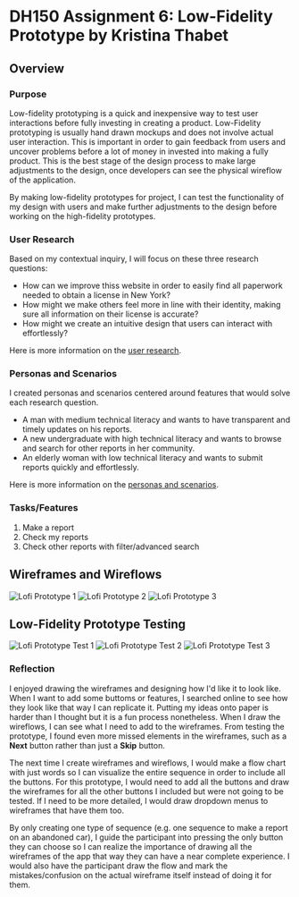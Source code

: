 # DH150 Assignment 6: Low-Fidelity Prototype by Kristina Thabet

## Overview

### Purpose 
Low-fidelity prototyping is a quick and inexpensive way to test user interactions before fully investing in creating a product. Low-Fidelity prototyping is usually hand drawn mockups and does not involve actual user interaction. This is important in order to gain feedback from users and uncover problems before a lot of money in invested into making a fully product. This is the best stage of the design process to make large adjustments to the design, once developers can see the physical wireflow of the application.

By making low-fidelity prototypes for project, I can test the functionality of my design with users and make further adjustments to the design before working on the high-fidelity prototypes.

### User Research
Based on my contextual inquiry, I will focus on these three research questions:
* How can we improve thiss website in order to easily find all paperwork needed to obtain a license in New York?
* How might we make others feel more in line with their identity, making sure all information on their license is accurate?
* How might we create an intuitive design that users can interact with effortlessly?

Here is more information on the [user research](https://github.com/kristinathabet/Dh110-Assignment-4-Contextual-inquiry/blob/main/README.md).

### Personas and Scenarios
I created personas and scenarios centered around features that would solve each research question.
* A man with medium technical literacy and wants to have transparent and timely updates on his reports.
* A new undergraduate with high technical literacy and wants to browse and search for other reports in her community.
* An elderly woman with low technical literacy and wants to submit reports quickly and effortlessly.

Here is more information on the [personas and scenarios](https://github.com/lilliannguyen97/DH150/blob/master/Assignments/A05/README.md).

### Tasks/Features
1. Make a report
1. Check my reports
1. Check other reports with filter/advanced search

## Wireframes and Wireflows
![Lofi Prototype 1](Lofi_Prototype_1.jpg)
![Lofi Prototype 2](Lofi_Prototype_2.jpg)
![Lofi Prototype 3](Lofi_Prototype_3.jpg)

## Low-Fidelity Prototype Testing
![Lofi Prototype Test 1](Lofi_Prototype_Test_1.jpg)
![Lofi Prototype Test 2](Lofi_Prototype_Test_2.jpg)
![Lofi Prototype Test 3](Lofi_Prototype_Test_3.jpg)

### Reflection
I enjoyed drawing the wireframes and designing how I'd like it to look like. When I want to add some buttoms or features, I searched online to see how they look like that way I can replicate it. Putting my ideas onto paper is harder than I thought but it is a fun process nonetheless. When I draw the wireflows, I can see what I need to add to the wireframes. From testing the prototype, I found even more missed elements in the wireframes, such as a **Next** button rather than just a **Skip** button.  

The next time I create wireframes and wireflows, I would make a flow chart with just words so I can visualize the entire sequence in order to include all the buttons. For this prototype, I would need to add all the buttons and draw the wireframes for all the other buttons I included but were not going to be tested. If I need to be more detailed, I would draw dropdown menus to wireframes that have them too. 

By only creating one type of sequence (e.g. one sequence to make a report on an abandoned car), I guide the participant into pressing the only button they can choose so I can realize the importance of drawing all the wireframes of the app that way they can have a near complete experience. I would also have the participant draw the flow and mark the mistakes/confusion on the actual wireframe itself instead of doing it for them. 

